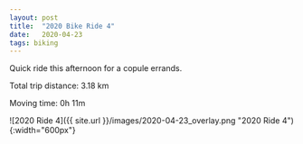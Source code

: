 ```yaml
---
layout: post
title:  "2020 Bike Ride 4"
date:   2020-04-23
tags: biking
---
```


Quick ride this afternoon for a copule errands.

Total trip distance: 3.18 km

Moving time: 0h 11m

![2020 Ride 4]({{ site.url }}/images/2020-04-23_overlay.png "2020 Ride 4"){:width="600px"}